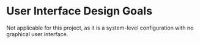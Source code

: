 # User Interface Design Goals

Not applicable for this project, as it is a system-level configuration with no graphical user interface.
